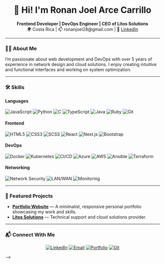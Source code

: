 <h1 align="center">👋 Hi! I'm Ronan Joel Arce Carrillo</h1>

<p align="center">
  <strong>Frontend Developer | DevOps Engineer | CEO of Litos Solutions</strong><br>
  🌍 Costa Rica | 📫 ronanjoel28@gmail.com | 💼 <a href="https://www.linkedin.com/in/joel-arce-c" target="_blank">LinkedIn</a>
</p>

---

### 👨‍💻 About Me
I’m passionate about web development and DevOps with over 5 years of experience in network design and cloud solutions. I enjoy creating intuitive and functional interfaces and working on system optimization.

---

### 🛠️ Skills

#### Languages
<p>
  <img src="https://img.shields.io/badge/JavaScript-F7DF1E?style=for-the-badge&logo=javascript&logoColor=black" alt="JavaScript" />
  <img src="https://img.shields.io/badge/Python-3776AB?style=for-the-badge&logo=python&logoColor=white" alt="Python" />
  <img src="https://img.shields.io/badge/C-00599C?style=for-the-badge&logo=c&logoColor=white" alt="C" />
  <img src="https://img.shields.io/badge/TypeScript-007ACC?style=for-the-badge&logo=typescript&logoColor=white" alt="TypeScript" />
  <img src="https://img.shields.io/badge/Java-007396?style=for-the-badge&logo=java&logoColor=white" alt="Java" />
  <img src="https://img.shields.io/badge/Ruby-CC342D?style=for-the-badge&logo=ruby&logoColor=white" alt="Ruby" />
  <img src="https://img.shields.io/badge/Git-F05032?style=for-the-badge&logo=git&logoColor=white" alt="Git" />
</p>

#### Frontend
<p>
  <img src="https://img.shields.io/badge/HTML5-E34F26?style=for-the-badge&logo=html5&logoColor=white" alt="HTML5" />
  <img src="https://img.shields.io/badge/CSS3-1572B6?style=for-the-badge&logo=css3&logoColor=white" alt="CSS3" />
  <img src="https://img.shields.io/badge/SCSS-CC6699?style=for-the-badge&logo=sass&logoColor=white" alt="SCSS" />
  <img src="https://img.shields.io/badge/React-61DAFB?style=for-the-badge&logo=react&logoColor=black" alt="React" />
  <img src="https://img.shields.io/badge/Next.js-000000?style=for-the-badge&logo=nextdotjs&logoColor=white" alt="Next.js" />
  <img src="https://img.shields.io/badge/Bootstrap-563D7C?style=for-the-badge&logo=bootstrap&logoColor=white" alt="Bootstrap" />
</p>

#### DevOps
<p>
  <img src="https://img.shields.io/badge/Docker-2496ED?style=for-the-badge&logo=docker&logoColor=white" alt="Docker" />
  <img src="https://img.shields.io/badge/Kubernetes-326CE5?style=for-the-badge&logo=kubernetes&logoColor=white" alt="Kubernetes" />
  <img src="https://img.shields.io/badge/CI%2FCD-239120?style=for-the-badge&logo=githubactions&logoColor=white" alt="CI/CD" />
  <img src="https://img.shields.io/badge/Azure-0078D4?style=for-the-badge&logo=microsoftazure&logoColor=white" alt="Azure" />
  <img src="https://img.shields.io/badge/AWS-232F3E?style=for-the-badge&logo=amazonaws&logoColor=white" alt="AWS" />
  <img src="https://img.shields.io/badge/Ansible-EE0000?style=for-the-badge&logo=ansible&logoColor=white" alt="Ansible" />
  <img src="https://img.shields.io/badge/Terraform-623CE4?style=for-the-badge&logo=terraform&logoColor=white" alt="Terraform" />
</p>

#### Networking
<p>
  <img src="https://img.shields.io/badge/Network%20Security-0077B5?style=for-the-badge&logo=cisco&logoColor=white" alt="Network Security" />
  <img src="https://img.shields.io/badge/LAN%2FWAN-00599C?style=for-the-badge&logo=windows&logoColor=white" alt="LAN/WAN" />
  <img src="https://img.shields.io/badge/Monitoring-FFDD44?style=for-the-badge&logo=monitoring&logoColor=black" alt="Monitoring" />
</p>

---

### 📂 Featured Projects

- **[Portfolio Website](https://myportfolio.com)** — A minimalist, responsive personal portfolio showcasing my work and skills.
- **[Litos Solutions](https://litossolutions.com)** — Technical support and cloud solutions provider.

---

### 📬 Connect With Me

<p align="center">
  <a href="https://www.linkedin.com/in/joel-arce-c" target="_blank"><img src="https://img.shields.io/badge/LinkedIn-0077B5?style=for-the-badge&logo=linkedin&logoColor=white" alt="LinkedIn"></a>
  <a href="mailto:ronanjoel28@gmail.com" target="_blank"><img src="https://img.shields.io/badge/Email-D14836?style=for-the-badge&logo=gmail&logoColor=white" alt="Email"></a>
  <a href="https://myportfolio.com" target="_blank"><img src="https://img.shields.io/badge/Portfolio-1DA1F2?style=for-the-badge&logo=react&logoColor=white" alt="Portfolio"></a>
  <a href="https://github.com/your-github-username" target="_blank"><img src="https://img.shields.io/badge/Git-F05032?style=for-the-badge&logo=git&logoColor=white" alt="Git"></a>
</p>

-->
